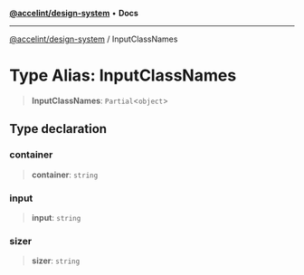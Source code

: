 [**@accelint/design-system**](../README.md) • **Docs**

***

[@accelint/design-system](../README.md) / InputClassNames

# Type Alias: InputClassNames

> **InputClassNames**: `Partial`\<`object`\>

## Type declaration

### container

> **container**: `string`

### input

> **input**: `string`

### sizer

> **sizer**: `string`
